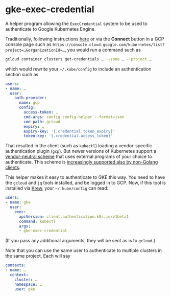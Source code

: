 # gke-exec-credential

A helper program allowing the `ExecCredential` system to be used to authenticate to Google Kubernetes Engine.

Traditionally, following instructions
[here](https://cloud.google.com/kubernetes-engine/docs/tutorials/authenticating-to-cloud-platform#create_a_container_cluster)
or via the **Connect** button in a GCP console page such as
`https://console.cloud.google.com/kubernetes/list?project=…&organizationId=…`,
you would run a command such as

```sh
gcloud container clusters get-credentials … --zone … --project …
```

which would rewrite your `~/.kube/config` to include an authentication section such as

```yaml
users:
- name: …
  user:
    auth-provider:
      name: gcp
      config:
        access-token: …
        cmd-args: config config-helper --format=json
        cmd-path: gcloud
        expiry: …
        expiry-key: '{.credential.token_expiry}'
        token-key: '{.credential.access_token}'
```

That resulted in the client (such as `kubectl`) loading a vendor-specific authentication plugin (`gcp`).
But newer versions of Kubernetes support a [vendor-neutral scheme](https://kubernetes.io/docs/reference/access-authn-authz/authentication/#client-go-credential-plugins)
that uses external programs of your choice to authenticate.
This scheme is [increasingly supported also by non-Golang clients](https://github.com/kubernetes/kubernetes/issues/62185).

This helper makes it easy to authenticate to GKE this way.
You need to have the `gcloud` and `jq` tools installed,
and be logged in to GCP.
Now, if this tool is installed via [Krew](https://krew.dev/), your `~/.kube/config` can read:

```yaml
users:
- name: gke
  user:
    exec:
      apiVersion: client.authentication.k8s.io/v1beta1
      command: kubectl
      args:
      - gke-exec-credential
```

(If you pass any additional arguments, they will be sent as is to `gcloud`.)

Note that you can use the same user to authenticate to multiple clusters in the same project.
Each will say

```yaml
contexts:
- name: …
  context:
    cluster: …
    namespace: …
    user: gke
```
